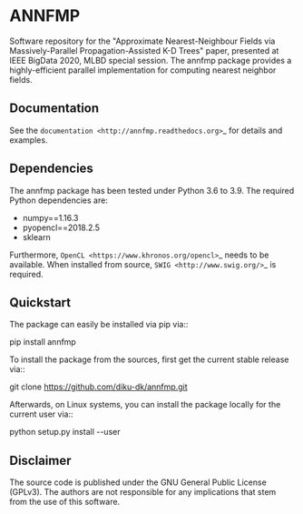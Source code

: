 # ANNFMP

Software repository for the "Approximate Nearest-Neighbour Fields via Massively-Parallel Propagation-Assisted K-D Trees" paper, presented at IEEE BigData 2020, MLBD special session.
The annfmp package provides a highly-efficient parallel implementation for computing nearest neighbor fields.

## Documentation

See the `documentation <http://annfmp.readthedocs.org>`_ for details and examples.

## Dependencies

The annfmp package has been tested under Python 3.6 to 3.9. The required Python dependencies are:

- numpy==1.16.3
- pyopencl==2018.2.5
- sklearn

Furthermore, `OpenCL <https://www.khronos.org/opencl>`_ needs to be available.
When installed from source, `SWIG <http://www.swig.org/>`_ is required.

## Quickstart

The package can easily be installed via pip via::

  pip install annfmp

To install the package from the sources, first get the current stable release via::

  git clone https://github.com/diku-dk/annfmp.git

Afterwards, on Linux systems, you can install the package locally for the current user via::

  python setup.py install --user

## Disclaimer

The source code is published under the GNU General Public License (GPLv3). The authors are not responsible for any implications that stem from the use of this software.
